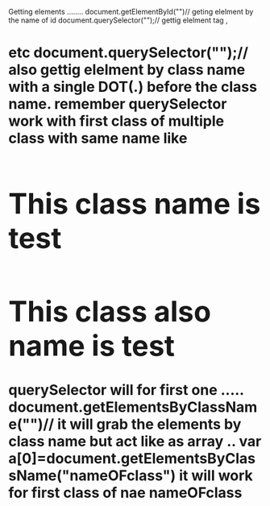 Getting elements ........
document.getElementById("")// geting elelment by the name of id
document.querySelector("");// gettig elelment tag <a>,<h1> etc 
document.querySelector("");// also gettig elelment by class name with a single DOT(.) before the class name. 
remember querySelector work with first class of multiple class with same name 
like
<h1 class ="test">This class name is test</h1>
<h1 class ="test">This class  also name is test</h1>
querySelector will for first one .....
document.getElementsByClassName("")// it will grab the elements by class name but act like as array ..
var a[0]=document.getElementsByClassName("nameOFclass") it will work for first class of nae nameOFclass
